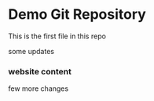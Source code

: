# Demo Git Repository

This is the first file in this repo

some updates

### website content

few more changes